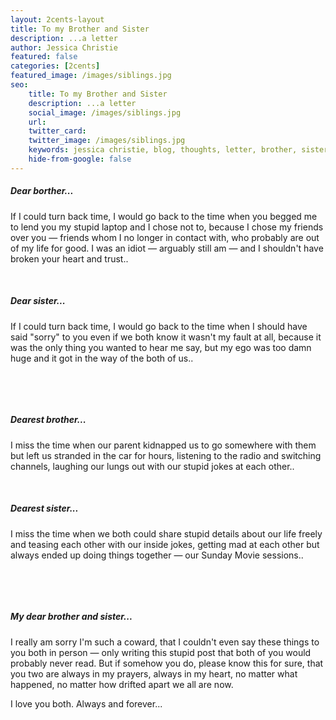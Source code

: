 ```yaml
---
layout: 2cents-layout
title: To my Brother and Sister
description: ...a letter
author: Jessica Christie
featured: false
categories: [2cents]
featured_image: /images/siblings.jpg
seo:
    title: To my Brother and Sister
    description: ...a letter
    social_image: /images/siblings.jpg
    url:
    twitter_card:
    twitter_image: /images/siblings.jpg
    keywords: jessica christie, blog, thoughts, letter, brother, sister, regret, apologize, mistake, turn back time, broken, trust, sorry, ego, jokes, sharing, always in my heart, forever, siblings
    hide-from-google: false
---
```

##### Dear borther...

If I could turn back time, I would go back to the time when you begged me to lend you my stupid laptop and I chose not to, because I chose my friends over you ― friends whom I no longer in contact with, who probably are out of my life for good. I was an idiot ― arguably still am ― and I shouldn't have broken your heart and trust..

&nbsp;

##### Dear sister...

If I could turn back time, I would go back to the time when I should have said "sorry" to you even if we both know it wasn't my fault at all, because it was the only thing you wanted to hear me say, but my ego was too damn huge and it got in the way of the both of us..

&nbsp;

&nbsp;

##### Dearest brother...

I miss the time when our parent kidnapped us to go somewhere with them but left us stranded in the car for hours, listening to the radio and switching channels, laughing our lungs out with our stupid jokes at each other..

&nbsp;

##### Dearest sister...
I miss the time when we both could share stupid details about our life freely and teasing each other with our inside jokes, getting mad at each other but always ended up doing things together ― our Sunday Movie sessions..


&nbsp;

&nbsp;

##### My dear brother and sister...

I really am sorry I'm such a coward, that I couldn't even say these things to you both in person ― only writing this stupid post that both of you would probably never read. But if somehow you do, please know this for sure, that you two are always in my prayers, always in my heart, no matter what happened, no matter how drifted apart we all are now.

I love you both. Always and forever...

&nbsp;

&nbsp;

&nbsp;
